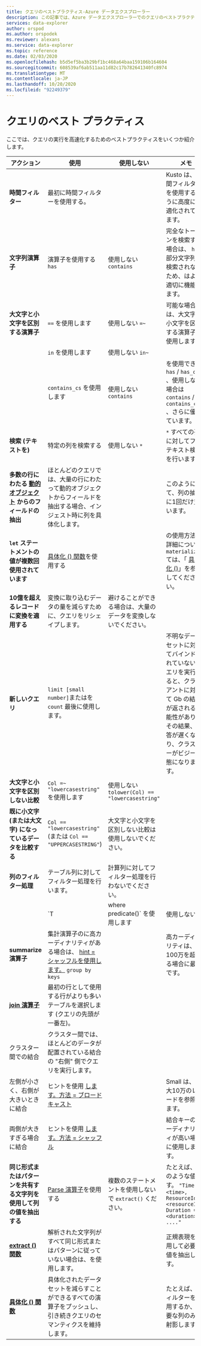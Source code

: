 ```yaml
---
title: クエリのベストプラクティス-Azure データエクスプローラー
description: この記事では、Azure データエクスプローラーでのクエリのベストプラクティスについて説明します。
services: data-explorer
author: orspod
ms.author: orspodek
ms.reviewer: alexans
ms.service: data-explorer
ms.topic: reference
ms.date: 02/03/2020
ms.openlocfilehash: b5d5ef5ba3b29bf1bc468a64baa159106b164604
ms.sourcegitcommit: 608539af6ab511aa11d82c17b782641340fc8974
ms.translationtype: MT
ms.contentlocale: ja-JP
ms.lasthandoff: 10/20/2020
ms.locfileid: "92249379"
---
```

# <a name="query-best-practices"></a>クエリのベスト プラクティス

ここでは、クエリの実行を高速化するためのベストプラクティスをいくつか紹介します。

|アクション  |使用  |使用しない  |メモ  |
|---------|---------|---------|---------|
| **時間フィルター** | 最初に時間フィルターを使用する。 ||Kusto は、時間フィルターを使用するように高度に最適化されています。| 
|**文字列演算子**      | 演算子を使用する `has`     | 使用しない `contains`     | 完全なトークンを検索する場合は、 `has` 部分文字列が検索されないため、はより適切に機能します。   |
|**大文字と小文字を区別する演算子**     |  `==` を使用します       | 使用しない  `=~`       |  可能な場合は、大文字と小文字を区別する演算子を使用します。       |
| | `in` を使用します | 使用しない `in~`|
|  | `contains_cs` を使用します         | 使用しない `contains`        | を使用でき `has` / `has_cs` 、使用しない場合は `contains` / `contains_cs` 、さらに優れています。 |
| **検索 (テキストを)**    |    特定の列を検索する     |    使用しない  `*`    |   `*` すべての列に対してフルテキスト検索を行います。    |
| **多数の行にわたる [動的オブジェクト](./scalar-data-types/dynamic.md) からのフィールドの抽出**    |  ほとんどのクエリでは、大量の行にわたって動的オブジェクトからフィールドを抽出する場合、インジェスト時に列を具体化します。      |         | このようにして、列の抽出に1回だけ支払います。    |
| **`let` ステートメントの値が複数回使用されています** | [具体化 () 関数](./materializefunction.md)を使用する |  |   の使用方法の詳細につい `materialize()` ては、「 [具体化 ()](materializefunction.md)」を参照してください。|
| **10億を超えるレコードに変換を適用する**| 変換に取り込むデータの量を減らすために、クエリをリシェイプします。| 避けることができる場合は、大量のデータを変換しないでください。 | |
| **新しいクエリ** | `limit [small number]`またはを `count` 最後に使用します。 | |     不明なデータセットに対してバインドされていないクエリを実行すると、クライアントに対して Gb の結果が返される可能性があり、その結果、応答が遅くなり、クラスターがビジー状態になります。|
| **大文字と小文字を区別しない比較** | `Col =~ "lowercasestring"` を使用します | 使用しない `tolower(Col) == "lowercasestring"` |
| **既に小文字 (または大文字) になっているデータを比較する** | `Col == "lowercasestring"` (または `Col == "UPPERCASESTRING"`) | 大文字と小文字を区別しない比較は使用しないでください。||
| **列のフィルター処理** |  テーブル列に対してフィルター処理を行います。|計算列に対してフィルター処理を行わないでください。 | |
| | `T | where predicate(<expression>)` を使用します | 使用しない `T | extend _value = <expression> | where predicate(_value)` ||
| **summarize 演算子** |  集計演算子のに高カーディナリティがある場合は、 [hint = シャッフルを使用します。](./shufflequery.md) `group by keys` | | 高カーディナリティは、100万を超える場合に最適です。|
|**[join 演算子](./joinoperator.md)** | 最初の行として使用する行がよりも多いテーブルを選択します (クエリの先頭が一番左)。 ||
| クラスター間での結合 |クラスター間では、ほとんどのデータが配置されている結合の "右側" 側でクエリを実行します。 ||
|左側が小さく、右側が大きいときに結合 | ヒントを使用 [します。方法 = ブロードキャスト](./broadcastjoin.md) || Small は、最大10万のレコードを参照します。 |
|両側が大きすぎる場合に結合 | ヒントを使用 [します。方法 = シャッフル](./shufflequery.md) || 結合キーのカーディナリティが高い場合に使用します。|
|**同じ形式またはパターンを共有する文字列を使用して列の値を抽出する**|  [Parse 演算子](./parseoperator.md)を使用する | 複数のステートメントを使用しないで `extract()` ください。  | たとえば、次のような値です。 `"Time = <time>, ResourceId = <resourceId>, Duration = <duration>, ...."`
|**[extract () 関数](./extractfunction.md)**| 解析された文字列がすべて同じ形式またはパターンに従っていない場合は、を使用します。| |正規表現を使用して必要な値を抽出します。|
| **[具体化 () 関数](./materializefunction.md)** | 具体化されたデータセットを減らすことができるすべての演算子をプッシュし、引き続きクエリのセマンティクスを維持します。 | |たとえば、フィルターを使用するか、必要な列のみを射影します。

